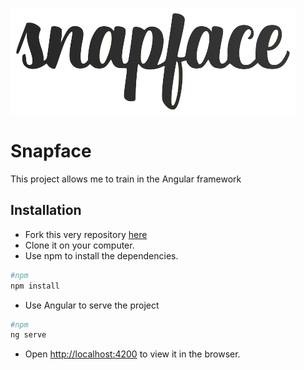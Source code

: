 ![logo](https://github.com/Patrice-H/snapface/blob/main/src/assets/logo.png)

# Snapface

This project allows me to train in the Angular framework

## Installation

- Fork this very repository [here](https://github.com/Patrice-H/snapface)
- Clone it on your computer.
- Use npm to install the dependencies.

```bash
#npm
npm install
```

- Use Angular to serve the project

```bash
#npm
ng serve
```

- Open [http://localhost:4200](http://localhost:4200) to view it in the browser.
